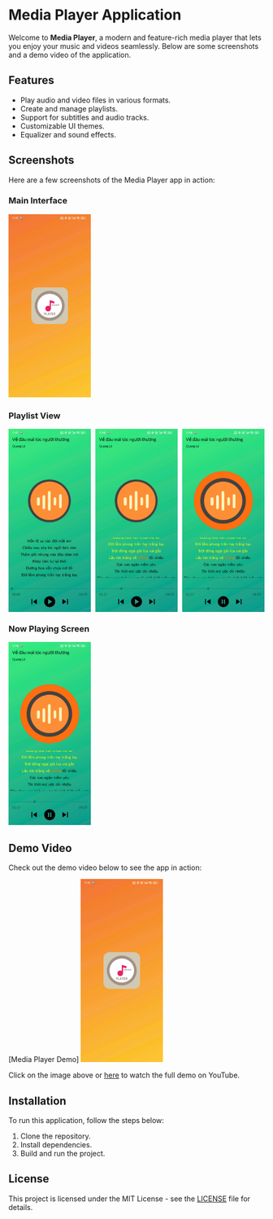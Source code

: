 # Media Player Application

Welcome to **Media Player**, a modern and feature-rich media player that lets you enjoy your music
and videos seamlessly. Below are some screenshots and a demo video of the application.

## Features

- Play audio and video files in various formats.
- Create and manage playlists.
- Support for subtitles and audio tracks.
- Customizable UI themes.
- Equalizer and sound effects.

## Screenshots

Here are a few screenshots of the Media Player app in action:

### Main Interface

<img src="./screenshots/1.jpg" alt="Main Interface" style="height: 360px; width: auto;"/>

### Playlist View

<div style="display: flex; justify-content: space-between;">
  <img src="./screenshots/2.jpg" alt="Playlist View 1" style="height: 360px; width: auto;"/>
  <img src="./screenshots/3.jpg" alt="Playlist View 2" style="height: 360px; width: auto;"/>
  <img src="./screenshots/4.jpg" alt="Playlist View 3" style="height: 360px; width: auto;"/>
</div>


### Now Playing Screen

<img src="./screenshots/4.jpg" alt="Now Playing Screen" style="height: 360px; width: auto;"/>

## Demo Video

Check out the demo video below to see the app in action:

[Media Player Demo]
<a href="https://www.youtube.com/watch?v=LNV9Q64Ioi8">
<img src="./screenshots/1.jpg" alt="Media Player Demo" style="height: 360px; width: auto;"/>
</a>

Click on the image above or [here](https://www.youtube.com/watch?v=LNV9Q64Ioi8) to watch the full demo on YouTube.

## Installation

To run this application, follow the steps below:

1. Clone the repository.
2. Install dependencies.
3. Build and run the project.

## License

This project is licensed under the MIT License - see the [LICENSE](LICENSE) file for details.
